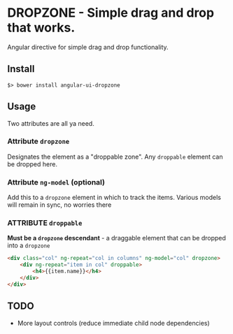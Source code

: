 # DROPZONE - Simple drag and drop that works.
Angular directive for simple drag and drop functionality.

## Install
`$> bower install angular-ui-dropzone`

## Usage
Two attributes are all ya need.

### Attribute `dropzone`
Designates the element as a "droppable zone". Any `droppable` element can be dropped here.

### Attribute `ng-model` (optional)
Add this to a `dropzone` element in which to track the items. Various models will remain in sync, no worries there

### ATTRIBUTE `droppable`
**Must be a `dropzone` descendant** - a draggable element that can be dropped into a `dropzone`


```html
<div class="col" ng-repeat="col in columns" ng-model="col" dropzone>
    <div ng-repeat="item in col" droppable>
        <h4>{{item.name}}</h4>
    </div>
</div>
```

## TODO
- More layout controls (reduce immediate child node dependencies)
